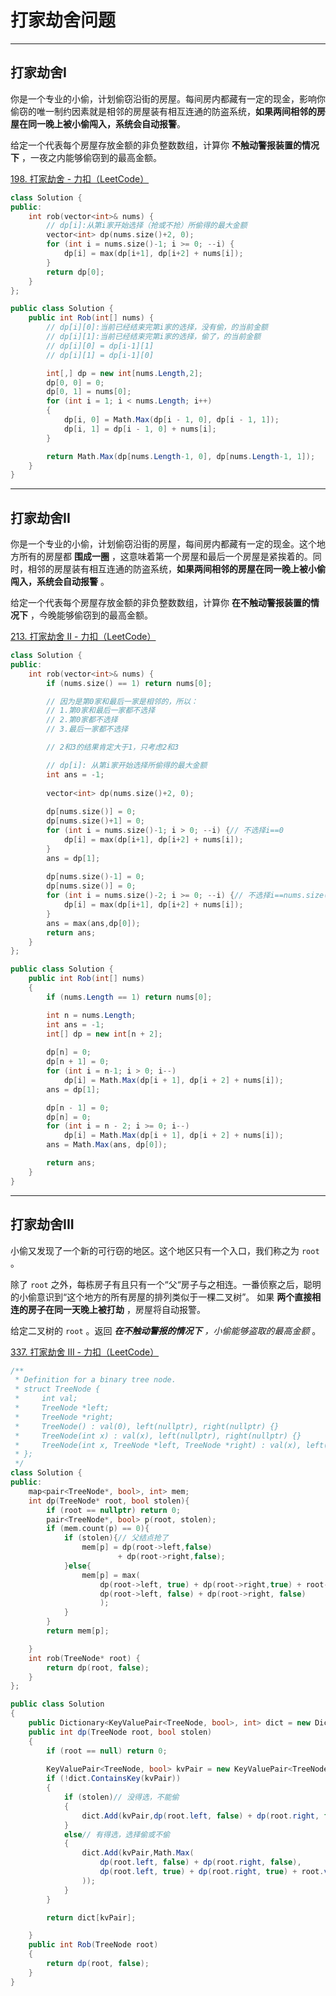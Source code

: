 # 打家劫舍问题

---

## 打家劫舍I

你是一个专业的小偷，计划偷窃沿街的房屋。每间房内都藏有一定的现金，影响你偷窃的唯一制约因素就是相邻的房屋装有相互连通的防盗系统，**如果两间相邻的房屋在同一晚上被小偷闯入，系统会自动报警**。

给定一个代表每个房屋存放金额的非负整数数组，计算你 **不触动警报装置的情况下** ，一夜之内能够偷窃到的最高金额。

[198. 打家劫舍 - 力扣（LeetCode）](https://leetcode.cn/problems/house-robber/description/)

```c++
class Solution {
public:
    int rob(vector<int>& nums) {
        // dp[i]:从第i家开始选择（抢或不抢）所偷得的最大金额
        vector<int> dp(nums.size()+2, 0);
        for (int i = nums.size()-1; i >= 0; --i) {
            dp[i] = max(dp[i+1], dp[i+2] + nums[i]);
        }
        return dp[0];
    }
};
```

```c#
public class Solution {
    public int Rob(int[] nums) {
        // dp[i][0]:当前已经结束完第i家的选择，没有偷，的当前金额
        // dp[i][1]:当前已经结束完第i家的选择，偷了，的当前金额
        // dp[i][0] = dp[i-1][1]
        // dp[i][1] = dp[i-1][0]

        int[,] dp = new int[nums.Length,2];
        dp[0, 0] = 0;
        dp[0, 1] = nums[0];
        for (int i = 1; i < nums.Length; i++)
        {
            dp[i, 0] = Math.Max(dp[i - 1, 0], dp[i - 1, 1]);
            dp[i, 1] = dp[i - 1, 0] + nums[i];
        }

        return Math.Max(dp[nums.Length-1, 0], dp[nums.Length-1, 1]);
    }
}
```

---

## 打家劫舍II

你是一个专业的小偷，计划偷窃沿街的房屋，每间房内都藏有一定的现金。这个地方所有的房屋都 **围成一圈** ，这意味着第一个房屋和最后一个房屋是紧挨着的。同时，相邻的房屋装有相互连通的防盗系统，**如果两间相邻的房屋在同一晚上被小偷闯入，系统会自动报警** 。

给定一个代表每个房屋存放金额的非负整数数组，计算你 **在不触动警报装置的情况下** ，今晚能够偷窃到的最高金额。

[213. 打家劫舍 II - 力扣（LeetCode）](https://leetcode.cn/problems/house-robber-ii/description/)

```c++
class Solution {
public:
    int rob(vector<int>& nums) {
        if (nums.size() == 1) return nums[0];

        // 因为是第0家和最后一家是相邻的，所以：
        // 1.第0家和最后一家都不选择
        // 2.第0家都不选择
        // 3.最后一家都不选择

        // 2和3的结果肯定大于1，只考虑2和3

        // dp[i]: 从第i家开始选择所偷得的最大金额
        int ans = -1;
        
        vector<int> dp(nums.size()+2, 0);
        
        dp[nums.size()] = 0;
        dp[nums.size()+1] = 0;
        for (int i = nums.size()-1; i > 0; --i) {// 不选择i==0
            dp[i] = max(dp[i+1], dp[i+2] + nums[i]);
        }
        ans = dp[1];
        
        dp[nums.size()-1] = 0;
        dp[nums.size()] = 0;
        for (int i = nums.size()-2; i >= 0; --i) {// 不选择i==nums.size()-1
            dp[i] = max(dp[i+1], dp[i+2] + nums[i]);
        }
        ans = max(ans,dp[0]);
        return ans;
    }
};
```

```c#
public class Solution {
    public int Rob(int[] nums)
    {
        if (nums.Length == 1) return nums[0];

        int n = nums.Length;
        int ans = -1;
        int[] dp = new int[n + 2];
            
        dp[n] = 0;
        dp[n + 1] = 0;
        for (int i = n-1; i > 0; i--)
            dp[i] = Math.Max(dp[i + 1], dp[i + 2] + nums[i]);
        ans = dp[1];

        dp[n - 1] = 0;
        dp[n] = 0;
        for (int i = n - 2; i >= 0; i--)
            dp[i] = Math.Max(dp[i + 1], dp[i + 2] + nums[i]);
        ans = Math.Max(ans, dp[0]);

        return ans;
    }
}
```
---

## 打家劫舍III

小偷又发现了一个新的可行窃的地区。这个地区只有一个入口，我们称之为 `root` 。

除了 `root` 之外，每栋房子有且只有一个“父“房子与之相连。一番侦察之后，聪明的小偷意识到“这个地方的所有房屋的排列类似于一棵二叉树”。 如果 **两个直接相连的房子在同一天晚上被打劫** ，房屋将自动报警。

给定二叉树的 `root` 。返回 ***在不触动警报的情况下** ，小偷能够盗取的最高金额* 。

[337. 打家劫舍 III - 力扣（LeetCode）](https://leetcode.cn/problems/house-robber-iii/description/)

```c++
/**
 * Definition for a binary tree node.
 * struct TreeNode {
 *     int val;
 *     TreeNode *left;
 *     TreeNode *right;
 *     TreeNode() : val(0), left(nullptr), right(nullptr) {}
 *     TreeNode(int x) : val(x), left(nullptr), right(nullptr) {}
 *     TreeNode(int x, TreeNode *left, TreeNode *right) : val(x), left(left), right(right) {}
 * };
 */
class Solution {
public:
    map<pair<TreeNode*, bool>, int> mem;
    int dp(TreeNode* root, bool stolen){
        if (root == nullptr) return 0;
        pair<TreeNode*, bool> p(root, stolen);
        if (mem.count(p) == 0){
            if (stolen){// 父结点抢了
                mem[p] = dp(root->left,false)
                        + dp(root->right,false);
            }else{
                mem[p] = max(
                    dp(root->left, true) + dp(root->right,true) + root->val,
                    dp(root->left, false) + dp(root->right, false)
                    );
            }
        }
        return mem[p];

    }
    int rob(TreeNode* root) {
        return dp(root, false);
    }
};
```

```c#
public class Solution
{
    public Dictionary<KeyValuePair<TreeNode, bool>, int> dict = new Dictionary<KeyValuePair<TreeNode, bool>, int>();
    public int dp(TreeNode root, bool stolen)
    {
        if (root == null) return 0;
            
        KeyValuePair<TreeNode, bool> kvPair = new KeyValuePair<TreeNode, bool>(root, stolen);
        if (!dict.ContainsKey(kvPair))
        {
            if (stolen)// 没得选，不能偷
            {
                dict.Add(kvPair,dp(root.left, false) + dp(root.right, false));
            }
            else// 有得选，选择偷或不偷
            {
                dict.Add(kvPair,Math.Max(
                    dp(root.left, false) + dp(root.right, false),
                    dp(root.left, true) + dp(root.right, true) + root.val
                )); 
            }
        }

        return dict[kvPair];

    }
    public int Rob(TreeNode root)
    {
        return dp(root, false);
    }
}
```

